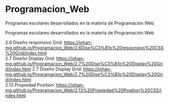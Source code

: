 # Programacion_Web
Programas escolares desarrollados en la materia de Programación Web 

Programas escolares desarrollados en la materia de Programación Web 

2.6 Diseño responsivo Grid: https://johan-mg.github.io/Programacion_Web/2.6Dise%C3%B1o%20responsivo%20CSS%20Grid/index.html   
2.7 Diseño Display Grid: https://johan-mg.github.io/Programacion_Web/2.7%20Dise%C3%B1o%20Display%20Grid/index.html
2.7 Diseño Display Grid: https://johan-mg.github.io/Programacion_Web/2.7%20Dise%C3%B1o%20Display%20Grid/index.html   
2.13 Propiedad Position: https://johan-mg.github.io/Programacion_Web/2.13%20Propiedad%20Position%20CSS/index.html

